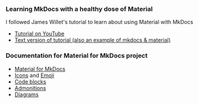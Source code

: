 ### Learning MkDocs with a healthy dose of Material
I followed James Willet's tutorial to learn about using Material with MkDocs

* [Tutorial on YouTube](https://www.youtube.com/watch?v=xlABhbnNrfI)
* [Text version of tutorial (also an example of mkdocs & material)](https://jameswillett.dev/getting-started-with-material-for-mkdocs/#footer)

### Documentation for Material for MkDocs project

* [Material for MkDocs](https://squidfunk.github.io/mkdocs-material/)
* [Icons](https://squidfunk.github.io/mkdocs-material/reference/icons-emojis/) and [Emoji](https://squidfunk.github.io/mkdocs-material/reference/icons-emojis/#search)
* [Code blocks](https://squidfunk.github.io/mkdocs-material/reference/code-blocks/)
* [Admonitions](https://squidfunk.github.io/mkdocs-material/reference/admonitions/#supported-types)
* [Diagrams](https://squidfunk.github.io/mkdocs-material/reference/diagrams/#using-state-diagrams)
